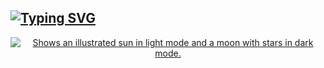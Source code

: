 ## [![Typing SVG](https://readme-typing-svg.herokuapp.com?font=Rockstar-ExtraBold&color=F33A6A&lines=Leave+the+useless+educated+friends;+If+he+is+a+drug+addict;and+of+good+character;+associate+with+him)](https://git.io/typing-svg)










<!DOCTYPE html>
<html>
<body>
  <p align="center">
    <a href="https://chat.whatsapp.com/IpDbNkTpz1l520HHFuS7B7">
        <picture> <source media="(prefers-color-scheme: dark)" srcset="https://i.ibb.co/Xy30DrV/Picsart-23-12-08-03-30-18-081.jpg"> <source media="(prefers-color-scheme: light)" srcset="https://user-images.githubusercontent.com/25423296/163456779-a8556205-d0a5-45e2-ac17-42d089e3c3f8.png"> <img alt="Shows an illustrated sun in light mode and a moon with stars in dark mode." src="https://user-images.githubusercontent.com/25423296/163456779-a8556205-d0a5-45e2-ac17-42d089e3c3f8.png"> </picture>
    </a>
